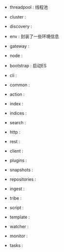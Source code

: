 - threadpool :  线程池 
 

- cluster : 
- discovery :
- env : 封装了一些环境信息
- gateway : 
- node : 

 

- bootstrap : 启动ES
- cli : 
- common :
- action :
- index : 
- indices :
- search : 
- http : 
- rest : 
- client : 
- plugins :
- snapshots :
- repositories : 
- ingest :  
- tribe : 
- script :
- template : 
- watcher : 
- monitor :
- tasks :